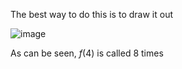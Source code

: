 The best way to do this is to draw it out

![image](/images/comp2804/2014-fall-midterm/12/image.png)

As can be seen, $f(4)$ is called 8 times
